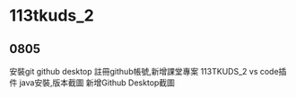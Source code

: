 # 113tkuds_2

## 0805
安裝git github desktop
註冊github帳號,新增課堂專案 113TKUDS_2
vs code插件
java安裝,版本截圖
新增Github Desktop截圖